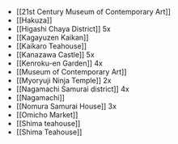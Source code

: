 - [[21st Century Museum of Contemporary Art]]
- [[Hakuza]]
- [[Higashi Chaya District]] 5x
- [[Kagayuzen Kaikan]]
- [[Kaikaro Teahouse]]
- [[Kanazawa Castle]] 5x
- [[Kenroku-en Garden]] 4x
- [[Museum of Contemporary Art]]
- [[Myoryuji Ninja Temple]] 2x
- [[Nagamachi Samurai district]] 4x
- [[Nagamachi]]
- [[Nomura Samurai House]] 3x
- [[Omicho Market]]
- [[Shima teahouse]]
- [[Shima Teahouse]]
